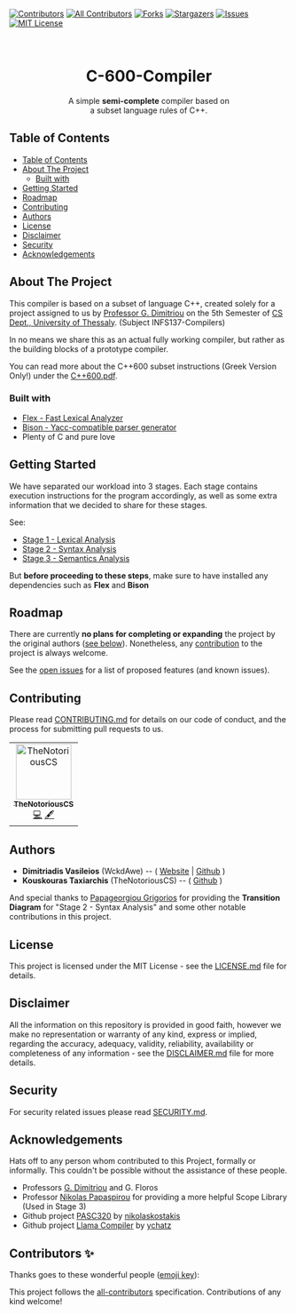 ﻿[![Contributors][contributors-shield]][contributors-url]
[![All Contributors](https://img.shields.io/badge/all_contributors-1-orange.svg?style=flat-square)](#contributors)
[![Forks][forks-shield]][forks-url]
[![Stargazers][stars-shield]][stars-url]
[![Issues][issues-shield]][issues-url]
[![MIT License][license-shield]][license-url]

<br />
<p align="center">
  <h1 align="center">C-600-Compiler</h3>

  <p align="center">
    A simple <b>semi-complete</b> compiler based on
    <br>
    a subset language rules of C++.
  </p>
</p>

## Table of Contents

- [Table of Contents](#table-of-contents)
- [About The Project](#about-the-project)
  - [Built with](#built-with)
- [Getting Started](#getting-started)
- [Roadmap](#roadmap)
- [Contributing](#contributing)
- [Authors](#authors)
- [License](#license)
- [Disclaimer](#disclaimer)
- [Security](#security)
- [Acknowledgements](#acknowledgements)



<!-- ABOUT THE PROJECT -->

## About The Project

This compiler is based on a subset of language C++, created solely for a project assigned to us by [Professor G. Dimitriou][GDIMITRIOU] on the 5th Semester of [CS Dept., University of Thessaly][CSUTH]. (Subject INFS137-Compilers)

In no means we share this as an actual fully working compiler, but rather as the building blocks of a prototype compiler.

You can read more about the C++600 subset instructions (Greek Version Only!) under the [C++600.pdf][C++600.pdf].

### Built with
 - [Flex - Fast Lexical Analyzer](http://gnuwin32.sourceforge.net/packages/flex.htm)
 - [Bison - Yacc-compatible parser generator](http://gnuwin32.sourceforge.net/packages/bison.htm)
 - Plenty of C and pure love
 


<!-- GETTING STARTED -->

## Getting Started

We have separated our workload into 3 stages. Each stage contains execution instructions for the program accordingly, as well as some extra information that we decided to share for these stages.

See:
 - [Stage 1 - Lexical Analysis][STAGE1]
 - [Stage 2 - Syntax Analysis][STAGE2]
 - [Stage 3 - Semantics Analysis][STAGE3]

But **before proceeding to these steps**, make sure to have installed any dependencies such as **Flex** and **Bison**



<!-- ROADMAP -->

## Roadmap

There are currently **no plans for completing or expanding** the project by the original authors ([see below](#authors)). Nonetheless, any [contribution](#contributing) to the project is always welcome.

See the [open issues][issues-url] for a list of proposed features (and known issues).



<!-- Contributing -->

## Contributing

Please read [CONTRIBUTING.md][CONTRIBUTING] for details on our code of conduct, and the process for submitting pull requests to us.

<!-- ALL-CONTRIBUTORS-LIST:START - Do not remove or modify this section -->
<!-- prettier-ignore -->
<table>
  <tr>
    <td align="center"><a href="https://github.com/TheNotoriousCS"><img src="https://avatars0.githubusercontent.com/u/31367091?v=4" width="100px;" alt="TheNotoriousCS"/><br /><sub><b>TheNotoriousCS</b></sub></a><br /><a href="https://github.com/WckdAwe/C-600-Compiler/commits?author=TheNotoriousCS" title="Code">💻</a> <a href="#content-TheNotoriousCS" title="Content">🖋</a></td>
  </tr>
</table>

<!-- ALL-CONTRIBUTORS-LIST:END -->

<!-- Authors -->

## Authors
- **Dimitriadis Vasileios** (WckdAwe) --  ( [Website]( http://wckdawe.com) | [Github](https://github.com/wckdawe) )
- **Kouskouras Taxiarchis** (TheNotoriousCS) -- ( [Github](https://github.com/TheNotoriousCS) )

And special thanks to [Papageorgiou Grigorios](https://github.com/TheFamousFurious) for providing the **Transition Diagram** for "Stage 2 - Syntax Analysis" and some other notable contributions in this project.


<!-- License -->

## License

This project is licensed under the MIT License - see the [LICENSE.md][LICENSE] file for details. 



<!-- Disclaimer -->

## Disclaimer

All the information on this repository is provided in good faith, however we make no representation or warranty of any kind, express or implied, regarding the accuracy, adequacy, validity, reliability, availability or completeness of any information - see the [DISCLAIMER.md][DISCLAIMER] file for more details.



<!-- Security -->

## Security

For security related issues please read [SECURITY.md][SECURITY].



<!-- ACKNOWLEDGEMENTS -->

## Acknowledgements

Hats off to any person whom contributed to this Project, formally or informally. This couldn't be possible without the assistance of these people.

- Professors [G. Dimitriou][GDIMITRIOU] and G. Floros
- Professor [Nikolas Papaspirou](https://www.ece.ntua.gr/gr/staff/71) for providing a more helpful Scope Library (Used in Stage 3)
- Github project [PASC320](https://github.com/nikolaskostakis/Pasc320-Compiler) by [nikolaskostakis](https://github.com/nikolaskostakis)
- Github project [Llama Compiler](https://github.com/ychatz/compiler) by [ychatz](https://github.com/ychatz)












<!-- C600 Github related links -->
[STAGE1]: https://github.com/WckdAwe/C-600-Compiler/tree/master/1.%20Lexical%20Analysis
[STAGE2]: https://github.com/WckdAwe/C-600-Compiler/tree/master/2.%20Syntax%20Analysis
[STAGE3]: https://github.com/WckdAwe/C-600-Compiler/tree/master/3.%20Semantics%20Analysis
[CONTRIBUTING]: https://github.com/WckdAwe/C-600-Compiler/blob/master/CONTRIBUTING.md
[SECURITY]: https://github.com/WckdAwe/C-600-Compiler/blob/master/SECURITY.md
[LICENSE]: https://github.com/WckdAwe/C-600-Compiler/blob/master/LICENSE.md
[DISCLAIMER]: https://github.com/WckdAwe/C-600-Compiler/blob/master/DISCLAIMER.md



<!-- Helpful Links & People -->
[CSUTH]: http://cs.uth.gr/
[GDIMITRIOU]: https://www.e-ce.uth.gr/department/faculty/dimitriu/
[C++600.pdf]: https://github.com/WckdAwe/C-600-Compiler/blob/master/c%2B%2B600.pdf

<!-- othneildrew's Best-README-Template -->
[contributors-shield]: https://img.shields.io/github/contributors/WckdAwe/C-600-Compiler.svg?style=flat-square
[contributors-url]: https://github.com/WckdAwe/C-600-Compiler/graphs/contributors
[forks-shield]: https://img.shields.io/github/forks/WckdAwe/C-600-Compiler.svg?style=flat-square
[forks-url]: https://github.com/WckdAwe/C-600-Compiler/network/members
[stars-shield]: https://img.shields.io/github/stars/WckdAwe/C-600-Compiler.svg?style=flat-square
[stars-url]: https://github.com/WckdAwe/C-600-Compiler/stargazers
[issues-shield]: https://img.shields.io/github/issues/WckdAwe/C-600-Compiler.svg?style=flat-square
[issues-url]: https://github.com/WckdAwe/C-600-Compiler/issues
[license-shield]: https://img.shields.io/github/license/WckdAwe/C-600-Compiler.svg?style=flat-square
[license-url]: https://github.com/WckdAwe/C-600-Compiler/blob/master/LICENSE.md
## Contributors ✨

Thanks goes to these wonderful people ([emoji key](https://allcontributors.org/docs/en/emoji-key)):

<!-- ALL-CONTRIBUTORS-LIST:START - Do not remove or modify this section -->
<!-- prettier-ignore -->
<!-- ALL-CONTRIBUTORS-LIST:END -->

This project follows the [all-contributors](https://github.com/all-contributors/all-contributors) specification. Contributions of any kind welcome!